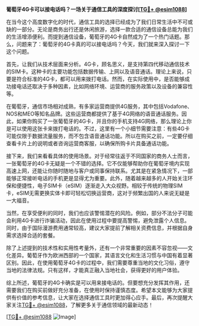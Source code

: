 **葡萄牙4G卡可以接电话吗？一场关于通信工具的深度探讨[[TG💪+ @esim1088](https://t.me/s/esim1088)]**

在当今这个高度数字化的时代，通信工具的选择已经成为了我们日常生活中不可或缺的一部分。无论是商务出行还是休闲旅游，选择一款合适的通信设备总能为我们的生活增添便利。而提到通信设备，葡萄牙的4G卡自然成为了一个热门话题。那么，问题来了：葡萄牙的4G卡真的可以接电话吗？今天，我们就来深入探讨一下这个问题。

首先，让我们从技术层面来分析。4G卡，顾名思义，是支持第四代移动通信技术的SIM卡。这种卡的主要功能包括数据传输、上网以及语音通话。理论上来说，只要是符合标准的4G卡，都可以用来拨打电话。然而，在实际使用中，是否能够成功接电话还取决于多种因素，比如网络环境、运营商的服务政策以及设备的兼容性等。

在葡萄牙，通信市场相对成熟，有多家运营商提供4G服务，其中包括Vodafone、NOS和MEO等知名品牌。这些运营商都提供了基于4G网络的语音通话服务。因此，如果你购买了一张葡萄牙的4G卡，并且你的手机支持4G网络，那么理论上你是可以使用这张卡来拨打电话的。不过，这里有一个小细节需要注意：有些4G卡可能仅限于数据流量服务，而不包含语音通话功能。所以在购买之前，一定要仔细查看卡片上的说明或者咨询运营商客服，以确保所购卡片具备通话功能。

接下来，我们来看看具体的使用场景。对于经常往返于不同国家的商务人士而言，一张葡萄牙的4G卡无疑是一个不错的选择。它不仅能够帮助你在葡萄牙境内实现高速上网，还能让你随时随地与客户或同事保持联系。尤其是在紧急情况下，一部能够正常接听电话的手机更是显得尤为重要。此外，随着越来越多的人开始关注环保和便捷性，电子SIM卡（eSIM）逐渐走入大众视野。相较于传统的物理SIM卡，eSIM无需更换实体卡即可轻松切换运营商，这对于频繁出国的人来说无疑是一大福音。

当然，在享受便利的同时，我们也应该警惕潜在的风险。例如，部分不法分子可能会利用4G卡进行诈骗活动，因此在使用过程中要提高警惕，避免泄露个人信息。同时，由于国际漫游费用通常较高，建议大家提前了解相关资费信息，并根据自身需求选择合适的套餐。

除了上述提到的技术性和实用性考量外，还有一个非常重要的因素不容忽视——文化差异。葡萄牙作为欧洲西部的一个国家，其语言文化和生活习惯与中国有着显著区别。因此，在使用葡萄牙4G卡的过程中，我们需要尊重当地的文化习俗，遵守当地的法律法规。只有这样，才能真正融入当地社会，获得更好的用户体验。

综上所述，葡萄牙的4G卡确实是可以用来接电话的。但要想充分发挥其作用，还需要我们在购买前做好充分准备，在使用时保持谨慎态度。希望本文能够为大家提供有价值的参考信息，让大家在选择通信工具时更加得心应手。最后，再次提醒大家关注[TG💪+ @esim1088](https://t.me/s/esim1088)，了解更多关于通信领域的最新动态！

[[TG💪+ @esim1088](https://t.me/s/esim1088) ![Image](https://i.postimg.cc/4NQfJmqS/Snipaste-2025-05-13-00-14-12.png)]